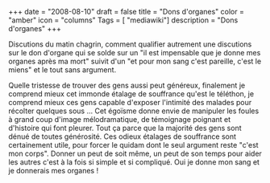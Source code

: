 +++
date = "2008-08-10"
draft = false
title = "Dons d'organes"
color = "amber"
icon = "columns"
Tags = [ "mediawiki"]
description = "Dons d'organes"
+++

Discutions du matin chagrin, comment qualifier autrement une discutions
sur le don d'organe qui se solde sur un "il est impensable que je donne
mes organes après ma mort" suivit d'un "et pour mon sang c'est pareille,
c'est le miens" et le tout sans argument.

Quelle tristesse de trouver des gens aussi peut généreux, finalement je
comprend mieux cet immonde étalage de souffrance qu'est le téléthon, je
comprend mieux ces gens capable d'exposer l'intimité des malades pour
récolter quelques sous ... Cet égoïsme donne envie de manipuler les
foules à grand coup d'image mélodramatique, de témoignage poignant et
d'histoire qui font pleurer. Tout ça parce que la majorité des gens sont
dénué de toutes générosité. Ces odieux étalages de souffrance sont
certainement utile, pour forcer le quidam dont le seul argument reste
"c'est mon corps". Donner un peut de soit même, un peut de son temps
pour aider les autres c'est à la fois si simple et si compliqué. Oui je
donne mon sang et je donnerais mes organes !
